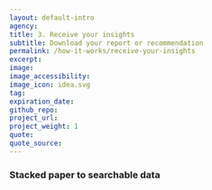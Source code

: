 ```yaml
---
layout: default-intro
agency: 
title: 3. Receive your insights
subtitle: Download your report or recommendation 
permalink: /how-it-works/receive-your-insights
excerpt:
image:
image_accessibility:
image_icon: idea.svg
tag:
expiration_date:
github_repo:
project_url:
project_weight: 1
quote:
quote_source:
---
```


### Stacked paper to searchable data
